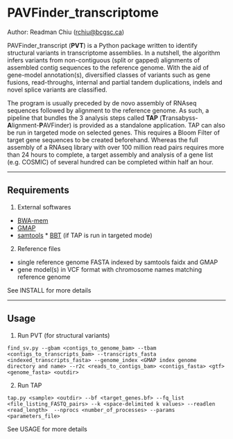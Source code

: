 # PAVFinder_transcriptome


Author:	Readman	Chiu (rchiu@bcgsc.ca)

PAVFinder_transcript (**PVT**) is a Python package written to identify structural variants in transcriptome assemblies.
In a nutshell, the algorithm infers variants from non-contiguous (split or gapped) alignments of assembled contig sequences to the reference genome.
With the aid of gene-model annotation(s), diversified classes of variants such as gene fusions, read-throughs, internal and partial tandem duplications, indels and novel splice variants are classified.

The program is usually preceded by de novo assembly of RNAseq sequences followed by alignment to the reference genome.
As such, a pipeline that bundles the 3 analysis	steps called **TAP** (**T**ransabyss-**A**lignment-**P**AVFinder) is provided as a standalone application.  TAP can also be run in targeted mode on selected genes.  This requires a Bloom Filter of target gene sequences to be created beforehand.  Whereas the full assembly of a RNAseq library with over 100 million read pairs requires more than 24 hours to complete, a target assembly and analysis of a gene list (e.g. COSMIC) of several hundred can be completed within half an hour.

---
## Requirements
1. External softwares

 * [BWA-mem](http://bio-bwa.sourceforge.net/)
  * [GMAP](http://research-pub.gene.com/gmap/)
   * [samtools](http://samtools.sourceforge.net/)
    * [BBT](http://www.bcgsc.ca/platform/bioinfo/software/biobloomtools) (if TAP is run in targeted mode)

2. Reference files

 * single reference genome FASTA indexed by samtools faidx and GMAP
  * gene model(s) in VCF format with chromosome names matching reference genome

See INSTALL for more details

---
## Usage
1. Run PVT (for structural variants)

 ```find_sv.py --gbam <contigs_to_genome_bam> --tbam <contigs_to_transcripts_bam> --transcripts_fasta <indexed_transcripts_fasta> --genome_index <GMAP index genome directory and name> --r2c <reads_to_contigs_bam> <contigs_fasta> <gtf> <genome_fasta> <outdir>```


2. Run TAP

  ```tap.py <sample> <outdir> --bf <target_genes.bf> --fq_list <file_listing_FASTQ_pairs> --k <space-delimited k values> --readlen <read_length>  --nprocs <number_of_processes> --params <parameters_file>```

See USAGE for more details